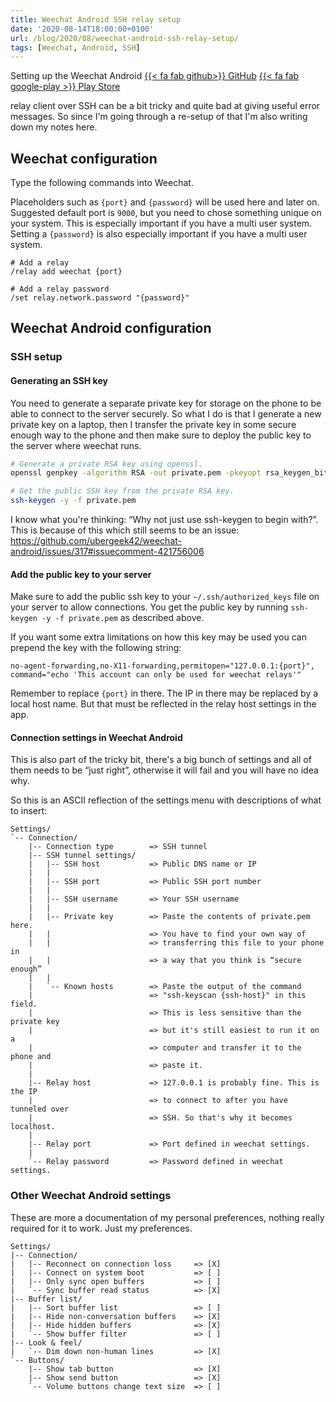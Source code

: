 ```yaml
---
title: Weechat Android SSH relay setup
date: '2020-08-14T18:00:00+0100'
url: /blog/2020/08/weechat-android-ssh-relay-setup/
tags: [Weechat, Android, SSH]
---
```


Setting up the Weechat Android [{{< fa fab github>}} GitHub](https://github.com/ubergeek42/weechat-android)
[{{< fa fab google-play >}} Play Store](https://play.google.com/store/apps/details?id=com.ubergeek42.WeechatAndroid)

relay client over SSH can be a bit tricky and quite bad at giving useful error messages. So since I'm
going through a re-setup of that I'm also writing down my notes here.

## Weechat configuration

Type the following commands into Weechat.

Placeholders such as `{port}` and `{password}` will be used here and later
on. Suggested default port is `9000`, but you need to chose something
unique on your system. This is especially important if you have a multi user
system. Setting a `{password}` is also especially important if you have a
multi user system.

```plain
# Add a relay
/relay add weechat {port}

# Add a relay password
/set relay.network.password "{password}"
```

## Weechat Android configuration

### SSH setup

#### Generating an SSH key

You need to generate a separate private key for storage on the phone to be
able to connect to the server securely. So what I do is that I generate a new
private key on a laptop, then I transfer the private key in some secure
enough way to the phone and then make sure to deploy the public key to the
server where weechat runs.

```sh
# Generate a private RSA key using openssl.
openssl genpkey -algorithm RSA -out private.pem -pkeyopt rsa_keygen_bits:4096

# Get the public SSH key from the private RSA key.
ssh-keygen -y -f private.pem
```

I know what you're thinking: “Why not just use ssh-keygen to begin with?”.
This is because of this which still seems to be an issue:
https://github.com/ubergeek42/weechat-android/issues/317#issuecomment-421756006

#### Add the public key to your server

Make sure to add the public ssh key to your `~/.ssh/authorized_keys` file on
your server to allow connections. You get the public key by running
`ssh-keygen -y -f private.pem` as described above.

If you want some extra limitations on how this key may be used you can
prepend the key with the following string:

```plain
no-agent-forwarding,no-X11-forwarding,permitopen="127.0.0.1:{port}",
command="echo 'This account can only be used for weechat relays'"
```

Remember to replace `{port}` in there. The IP in there may be replaced by a
local host name. But that must be reflected in the relay host settings in the
app.

#### Connection settings in Weechat Android

This is also part of the tricky bit, there's a big bunch of settings and all
of them needs to be “just right”, otherwise it will fail and you will have no
idea why.

So this is an ASCII reflection of the settings menu with descriptions of what
to insert:

```plain
Settings/
`-- Connection/
    |-- Connection type        => SSH tunnel
    |-- SSH tunnel settings/
    |   |-- SSH host           => Public DNS name or IP
    |   |
    |   |-- SSH port           => Public SSH port number
    |   |
    |   |-- SSH username       => Your SSH username
    |   |
    |   |-- Private key        => Paste the contents of private.pem here.
    |   |                      => You have to find your own way of
    |   |                      => transferring this file to your phone in
    |   |                      => a way that you think is “secure enough”
    |   |
    |   `-- Known hosts        => Paste the output of the command
    |                          => "ssh-keyscan {ssh-host}" in this field.
    |                          => This is less sensitive than the private key
    |                          => but it's still easiest to run it on a
    |                          => computer and transfer it to the phone and
    |                          => paste it.
    |
    |-- Relay host             => 127.0.0.1 is probably fine. This is the IP
    |                          => to connect to after you have tunneled over
    |                          => SSH. So that's why it becomes localhost.
    |
    |-- Relay port             => Port defined in weechat settings.
    |
    `-- Relay password         => Password defined in weechat settings.
```

### Other Weechat Android settings

These are more a documentation of my personal preferences, nothing really
required for it to work. Just my preferences.

```plain
Settings/
|-- Connection/
|   |-- Reconnect on connection loss     => [X]
|   |-- Connect on system boot           => [ ]
|   |-- Only sync open buffers           => [ ]
|   `-- Sync buffer read status          => [X]
|-- Buffer list/
|   |-- Sort buffer list                 => [ ]
|   |-- Hide non-conversation buffers    => [X]
|   |-- Hide hidden buffers              => [X]
|   `-- Show buffer filter               => [ ]
|-- Look & feel/
|   `-- Dim down non-human lines         => [X]
`-- Buttons/
    |-- Show tab button                  => [X]
    |-- Show send button                 => [X]
    `-- Volume buttons change text size  => [ ]
```
